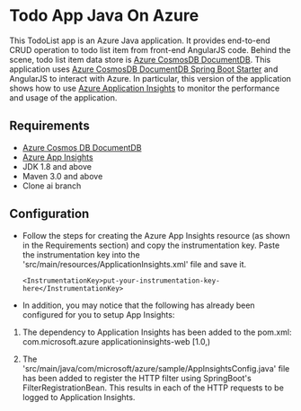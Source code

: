 # Todo App Java On Azure

This TodoList app is an Azure Java application. It provides end-to-end CRUD operation to todo list item from front-end AngularJS code. Behind the scene, todo list item data store is [Azure CosmosDB DocumentDB](https://docs.microsoft.com/en-us/azure/cosmos-db/documentdb-introduction). This application uses [Azure CosmosDB DocumentDB Spring Boot Starter](https://github.com/Microsoft/azure-spring-boot/tree/master/azure-starters/azure-documentdb-spring-boot-starter) and AngularJS to interact with Azure. In particular, this version of the application shows how to use [Azure Application Insights](https://docs.microsoft.com/en-us/azure/application-insights/app-insights-java-get-started) to monitor the performance and usage of the application.

## Requirements
* [Azure Cosmos DB DocumentDB](https://docs.microsoft.com/en-us/azure/cosmos-db/create-sql-api-java)
* [Azure App Insights](https://docs.microsoft.com/en-us/azure/application-insights/app-insights-create-new-resource)
* JDK 1.8 and above
* Maven 3.0 and above
* Clone ai branch

## Configuration

* Follow the steps for creating the Azure App Insights resource (as shown in the Requirements section) and copy the instrumentation key.
  Paste the instrumentation key into the 'src/main/resources/ApplicationInsights.xml' file and save it.
  
  <!-- The key from the portal: -->
      <InstrumentationKey>put-your-instrumentation-key-here</InstrumentationKey>
 
* In addition, you may notice that the following has already been configured for you to setup App Insights:
1. The dependency to Application Insights has been added to the pom.xml:
   <dependency>
            <groupId>com.microsoft.azure</groupId>
            <artifactId>applicationinsights-web</artifactId>
             <version>[1.0,)</version>
    </dependency>

2. The 'src/main/java/com/microsoft/azure/sample/AppInsightsConfig.java' file has been added to register the HTTP filter using SpringBoot's FilterRegistrationBean.  This results in each of the HTTP requests to be logged to Application Insights.
